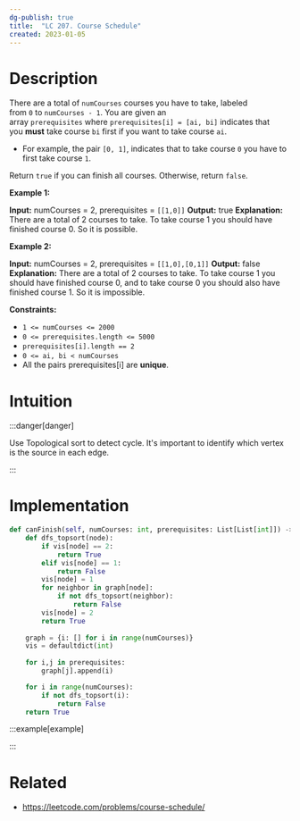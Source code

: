 ```yaml
---
dg-publish: true
title:  "LC 207. Course Schedule"
created: 2023-01-05
---
```



# Description
There are a total of `numCourses` courses you have to take, labeled from `0` to `numCourses - 1`. You are given an array `prerequisites` where `prerequisites[i] = [ai, bi]` indicates that you **must** take course `bi` first if you want to take course `ai`.

-   For example, the pair `[0, 1]`, indicates that to take course `0` you have to first take course `1`.

Return `true` if you can finish all courses. Otherwise, return `false`.

**Example 1:**

**Input:** numCourses = 2, prerequisites = ``[[1,0]]``
**Output:** true
**Explanation:** There are a total of 2 courses to take. 
To take course 1 you should have finished course 0. So it is possible.

**Example 2:**

**Input:** numCourses = 2, prerequisites = ``[[1,0],[0,1]]``
**Output:** false
**Explanation:** There are a total of 2 courses to take. 
To take course 1 you should have finished course 0, and to take course 0 you should also have finished course 1. So it is impossible.

**Constraints:**

-   `1 <= numCourses <= 2000`
-   `0 <= prerequisites.length <= 5000`
-   `prerequisites[i].length == 2`
-   `0 <= ai, bi < numCourses`
-   All the pairs prerequisites[i] are **unique**.

# Intuition

:::danger[danger] 

Use Topological sort to detect cycle. It's important to identify which vertex is the source in each edge.

:::

# Implementation
```python
def canFinish(self, numCourses: int, prerequisites: List[List[int]]) -> bool:
	def dfs_topsort(node):
		if vis[node] == 2:
			return True
		elif vis[node] == 1:
			return False
		vis[node] = 1
		for neighbor in graph[node]:
			if not dfs_topsort(neighbor):
				return False
		vis[node] = 2
		return True
		
	graph = {i: [] for i in range(numCourses)}
	vis = defaultdict(int)
	
	for i,j in prerequisites:
		graph[j].append(i)

	for i in range(numCourses):
		if not dfs_topsort(i):
			return False
	return True
```

:::example[example] 


:::


# Related
- https://leetcode.com/problems/course-schedule/